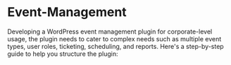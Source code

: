 # Event-Management
Developing a WordPress event management plugin for corporate-level usage, the plugin needs to cater to complex needs such as multiple event types, user roles, ticketing, scheduling, and reports. Here's a step-by-step guide to help you structure the plugin:
